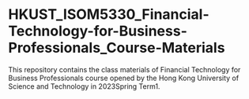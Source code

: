 # HKUST_ISOM5330_Financial-Technology-for-Business-Professionals_Course-Materials
This repository contains the class materials of Financial Technology for Business Professionals course opened by the Hong Kong University of Science and Technology in 2023Spring Term1.
